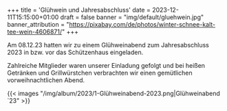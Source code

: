 +++
title = 'Glühwein und Jahresabschluss'
date = 2023-12-11T15:15:00+01:00
draft = false
banner = "img/default/gluehwein.jpg"
banner_attribution = "https://pixabay.com/de/photos/winter-schnee-kalt-tee-wein-4606871/"
+++

Am 08.12.23 hatten wir zu einem Glühweinabend zum Jahresabschluss 2023 in bzw. vor das Schützenhaus eingeladen.

Zahlreiche Mitglieder waren unserer Einladung gefolgt und bei heißen Getränken und Grillwürstchen verbrachten wir einen gemütlichen vorweihnachtlichen Abend.

{{< images "/img/album/2023/1-Glühweinabend-2023.png|Glühweinabend `23" >}}